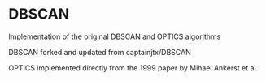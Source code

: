 # DBSCAN
Implementation of the original DBSCAN and OPTICS algorithms

DBSCAN forked and updated from captainjtx/DBSCAN

OPTICS implemented directly from the 1999 paper by Mihael Ankerst et al.
